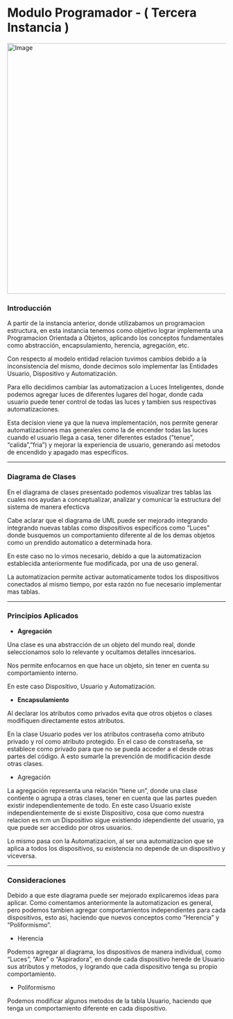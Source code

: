 # Modulo Programador - ( Tercera Instancia )

<img width="1407" height="577" alt="Image" src="https://github.com/user-attachments/assets/000557ac-c784-4317-b77c-464db6061359" />

### Introducción

A partir de la instancia anterior, donde utilizabamos un programacion estructura, en esta instancia tenemos como objetivo lograr implementa una Programacion Orientada a Objetos, aplicando los conceptos fundamentales como abstracción, encapsulamiento, herencia, agregación, etc.

Con respecto al modelo entidad relacion tuvimos cambios debido a la inconsistencia del mismo, donde decimos solo implementar las Entidades Usuario, Dispositivo y Automatización.

Para ello decidimos cambiar las automatizacion a Luces Inteligentes, donde podemos agregar luces de diferentes lugares del hogar, donde cada usuario puede tener control de todas las luces y tambien sus respectivas automatizaciones.

Esta decision viene ya que la nueva implementación, nos permite generar automatizaciones mas generales como la de encender todas las luces cuando el usuario llega a casa, tener diferentes estados (”tenue”, “calida”,”fria”) y mejorar la experiencia de usuario, generando asi metodos de encendido y apagado mas especificos.

---

### Diagrama de Clases

En el diagrama de clases presentado podemos visualizar tres tablas las cuales nos ayudan a conceptualizar, analizar y comunicar la estructura del sistema de manera efecticva

Cabe aclarar que el diagrama de UML puede ser mejorado integrando integrando nuevas tablas como dispositivos especificos como “Luces” donde busquemos un comportamiento diferente al de los demas objetos como un prendido automatico a determinada hora.

En este caso no lo vimos necesario, debido a que la automatizacion establecida anteriormente fue modificada, por una de uso general.

La automatizacion permite activar automaticamente todos los dispositivos conectados al mismo tiempo, por esta razón no fue necesario implementar mas tablas.

---

### Principios Aplicados

- **Agregación**

Una clase es una abstracción de un objeto del mundo real, donde seleccionamos solo lo relevante y ocultamos detalles inncesarios.

Nos permite enfocarnos en que hace un objeto, sin tener en cuenta su comportamiento interno.

En este caso Dispositivo, Usuario y Automatización.

- **Encapsulamiento**

Al declarar los atributos como privados evita que otros objetos o clases modifiquen directamente estos atributos.

En la clase Usuario podes ver los atributos contraseña como atributo privado y rol como atributo protegido. En el caso de constraseña, se establece como privado para que no se pueda acceder a el desde otras partes del código. A esto sumarle la prevención de modificación desde otras clases.

- Agregación

La agregación representa una relación “tiene un”, donde una clase contiente o agrupa a otras clases, tener en cuenta que las partes pueden existir independientemente de todo.
En este caso Usuario existe independientemente de si existe Dispositivo, cosa que como nuestra relacion es n:m un Dispositivo sigue existiendo idependiente del usuario, ya que puede ser accedido por otros usuarios.

Lo mismo pasa con la Automatizacion, al ser una automatizacion que se aplica a todos los dispositivos, su existencia no depende de un dispositivo y viceversa.

---

### Consideraciones

Debido a que este diagrama puede ser mejorado explicaremos ideas para aplicar.
Como comentamos anteriormente la automatizacion es general, pero podemos tambien agregar comportamientos independientes para cada dispositivos, esto asi, haciendo que nuevos conceptos como “Herencia” y “Poliformismo”.

- Herencia

Podemos agregar al diagrama, los dispositivos de manera individual, como “Luces”, “Aire” o “Aspiradora”, en donde cada dispositivo herede de Usuario sus atributos y metodos, y logrando que cada dispositivo tenga su propio comportamiento.

- Poliformismo

Podemos modificar algunos metodos de la tabla Usuario, haciendo que tenga un comportamiento diferente en cada dispositivo.
